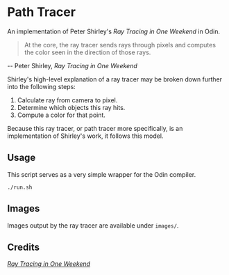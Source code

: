 # Path Tracer

An implementation of Peter Shirley's _Ray Tracing in One Weekend_ in Odin.

> At the core, the ray tracer sends rays through pixels and computes the color
> seen in the direction of those rays.

-- Peter Shirley, _Ray Tracing in One Weekend_

Shirley's high-level explanation of a ray tracer may be broken down further
into the following steps:

1. Calculate ray from camera to pixel.
2. Determine which objects this ray hits.
3. Compute a color for that point.

Because this ray tracer, or path tracer more specifically, is an implementation
of Shirley's work, it follows this model.

## Usage

This script serves as a very simple wrapper for the Odin compiler.

```shell
./run.sh
```

## Images

Images output by the ray tracer are available under `images/`.

## Credits

[_Ray Tracing in One Weekend_](https://raytracing.github.io/books/RayTracingInOneWeekend.html)
